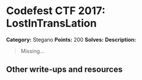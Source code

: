 # Codefest CTF 2017: LostInTransLation
**Category:** Stegano
**Points:** 200
**Solves:**
**Description:**

> Missing...
>
>

## Other write-ups and resources

